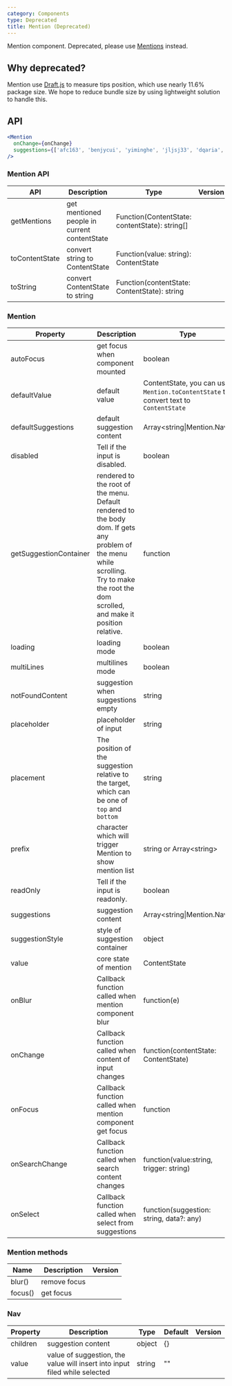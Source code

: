 ```yaml
---
category: Components
type: Deprecated
title: Mention (Deprecated)
---
```


Mention component. Deprecated, please use [Mentions](/components/mentions) instead.

## Why deprecated?

<div class="ant-alert ant-alert-error ant-alert-no-icon">
Mention use
<a href="https://www.npmjs.com/package/draft-js" target="_blank" rel="noopener noreferrer">Draft.js</a>
to measure tips position, which use nearly 11.6% package size. We hope to reduce bundle size by using lightweight solution to handle this.
</div>

## API

```jsx
<Mention
  onChange={onChange}
  suggestions={['afc163', 'benjycui', 'yiminghe', 'jljsj33', 'dqaria', 'RaoHai']}
/>
```

### Mention API

| API | Description | Type | Version |
| --- | --- | --- | --- |
| getMentions | get mentioned people in current contentState | Function(ContentState: contentState): string\[] |  |
| toContentState | convert string to ContentState | Function(value: string): ContentState |  |
| toString | convert ContentState to string | Function(contentState: ContentState): string |  |

### Mention

| Property | Description | Type | Default | Version |
| --- | --- | --- | --- | --- |
| autoFocus | get focus when component mounted | boolean | false |  |
| defaultValue | default value | ContentState, you can use `Mention.toContentState` to convert text to `ContentState` | null |  |
| defaultSuggestions | default suggestion content | Array&lt;string\|Mention.Nav> | \[] | 3.12.0 |
| disabled | Tell if the input is disabled. | boolean | false |  |
| getSuggestionContainer | rendered to the root of the menu. Default rendered to the body dom. If gets any problem of the menu while scrolling. Try to make the root the dom scrolled, and make it position relative. | function | () => document.body |  |
| loading | loading mode | boolean | false |  |
| multiLines | multilines mode | boolean | false |  |
| notFoundContent | suggestion when suggestions empty | string | 'No matches found' |  |
| placeholder | placeholder of input | string | null |  |
| placement | The position of the suggestion relative to the target, which can be one of `top` and `bottom` | string | 'bottom'. |  |
| prefix | character which will trigger Mention to show mention list | string or Array&lt;string> | '@' |  |
| readOnly | Tell if the input is readonly. | boolean | false |  |
| suggestions | suggestion content | Array&lt;string\|Mention.Nav> | \[] |  |
| suggestionStyle | style of suggestion container | object | {} |  |
| value | core state of mention | ContentState | null |  |
| onBlur | Callback function called when mention component blur | function(e) | null |  |
| onChange | Callback function called when content of input changes | function(contentState: ContentState) | null |  |
| onFocus | Callback function called when mention component get focus | function | null |  |
| onSearchChange | Callback function called when search content changes | function(value:string, trigger: string) | \[] |  |
| onSelect | Callback function called when select from suggestions | function(suggestion: string, data?: any) | null |  |

### Mention methods

| Name    | Description  | Version |
| ------- | ------------ | ------- |
| blur()  | remove focus |         |
| focus() | get focus    |         |

### Nav

| Property | Description | Type | Default | Version |
| --- | --- | --- | --- | --- |
| children | suggestion content | object | {} |  |
| value | value of suggestion, the value will insert into input filed while selected | string | "" |  |
